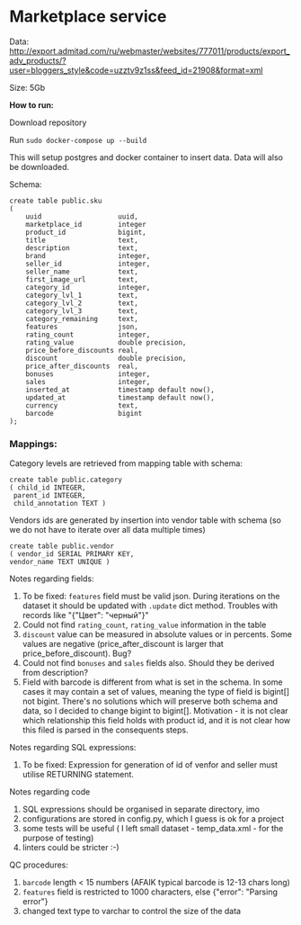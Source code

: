 # Marketplace service

Data:  http://export.admitad.com/ru/webmaster/websites/777011/products/export_adv_products/?user=bloggers_style&code=uzztv9z1ss&feed_id=21908&format=xml 

Size: 5Gb

**How to run:**

Download repository

Run `sudo docker-compose up --build`

This will setup postgres and docker container to insert data.
Data will also be downloaded. 


Schema: 
```
create table public.sku
(
    uuid                   uuid,
    marketplace_id         integer
    product_id             bigint,
    title                  text,
    description            text,
    brand                  integer,
    seller_id              integer,
    seller_name            text,
    first_image_url        text,
    category_id            integer,
    category_lvl_1         text,
    category_lvl_2         text,
    category_lvl_3         text,
    category_remaining     text,
    features               json,
    rating_count           integer,
    rating_value           double precision,
    price_before_discounts real,
    discount               double precision,
    price_after_discounts  real,
    bonuses                integer,
    sales                  integer,
    inserted_at            timestamp default now(),
    updated_at             timestamp default now(),
    currency               text,
    barcode                bigint
);
```

### Mappings: 

Category levels are retrieved from mapping table with schema: 
```
create table public.category
( child_id INTEGER,
 parent_id INTEGER,
 child_annotation TEXT )
```

Vendors ids are generated by insertion into vendor table with schema (so we do not have to iterate over all 
data multiple times)

```
create table public.vendor
( vendor_id SERIAL PRIMARY KEY,
vendor_name TEXT UNIQUE ) 
```

Notes regarding fields: 
1. To be fixed: `features` field must be valid json. During iterations on the dataset it should be updated with `.update` dict method. Troubles with records like "{\"Цвет\": \"черный\"}"
2. Could not find `rating_count`, `rating_value` information in the table
3. `discount` value can be measured in absolute values or in percents. Some values are negative (price_after_discount is larger that price_before_discount). Bug?
4. Could not find `bonuses` and `sales` fields also. Should they be derived from description?
5. Field with barcode is different from what is set in the schema. In some cases it may contain a set of values, meaning the type of field is bigint[] not bigint. There's no solutions which will preserve both schema and data, so I decided to change bigint to bigint[]. Motivation - it is not clear which relationship this field holds with product id, and it is not clear how this filed is parsed in the consequents steps.

Notes regarding SQL expressions:
1. To be fixed: Expression for generation of id of venfor and seller must utilise RETURNING statement.

Notes regarding code
1. SQL expressions should be organised in separate directory, imo
2. configurations are stored in config.py, which I guess is ok for a project
3. some tests will be useful ( I left small dataset - temp_data.xml - for the purpose of testing)
4. linters could be stricter :-)

QC procedures:
1. `barcode` length < 15 numbers (AFAIK typical barcode is 12-13 chars long)
2. `features` field is restricted to 1000 characters, else {"error": "Parsing error"}
3. changed text type to varchar to control the size of the data
